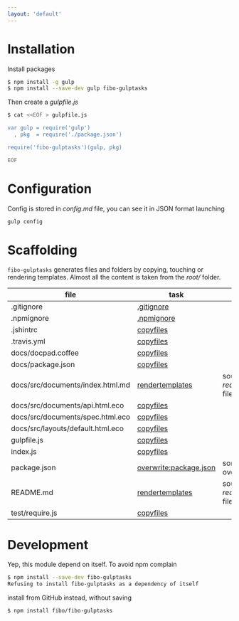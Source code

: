 ```yaml
---
layout: 'default'
---
```


# Installation

Install packages

```bash
$ npm install -g gulp
$ npm install --save-dev gulp fibo-gulptasks
```

Then create a *gulpfile.js*

```bash
$ cat <<EOF > gulpfile.js

var gulp = require('gulp')
  , pkg  = require('./package.json')

require('fibo-gulptasks')(gulp, pkg)

EOF
```

# Configuration

Config is stored in *config.md* file, you can see it in JSON format launching

```bash
gulp config
```

# Scaffolding

`fibo-gulptasks` generates files and folders by copying, touching or rendering templates.
Almost all the content is taken from the *root/* folder.

| file                               | task                                                                                                      | note                            |
|------------------------------------|-----------------------------------------------------------------------------------------------------------|---------------------------------|
|.gitignore                          |[.gitignore](https://github.com/fibo/fibo-gulptasks/blob/master/config.md#gitignore)                       | |
|.npmignore                          |[.npmignore](https://github.com/fibo/fibo-gulptasks/blob/master/config.md#npmignore)                       | |
|.jshintrc                           |[copyfiles](https://github.com/fibo/fibo-gulptasks/blob/master/config.md#copyfiles)                        | |
|.travis.yml                         |[copyfiles](https://github.com/fibo/fibo-gulptasks/blob/master/config.md#copyfiles)                        | |
|docs/docpad.coffee                  |[copyfiles](https://github.com/fibo/fibo-gulptasks/blob/master/config.md#copyfiles)                        | |
|docs/package.json                   |[copyfiles](https://github.com/fibo/fibo-gulptasks/blob/master/config.md#copyfiles)                        | |
|docs/src/documents/index.html.md    |[rendertemplates](https://github.com/fibo/fibo-gulptasks/blob/master/config.md#rendertemplates)            |source is *readmeContent.md* file|
|docs/src/documents/api.html.eco     |[copyfiles](https://github.com/fibo/fibo-gulptasks/blob/master/config.md#copyfiles)                        | |
|docs/src/documents/spec.html.eco    |[copyfiles](https://github.com/fibo/fibo-gulptasks/blob/master/config.md#copyfiles)                        | |
|docs/src/layouts/default.html.eco   |[copyfiles](https://github.com/fibo/fibo-gulptasks/blob/master/config.md#copyfiles)                        | |
|gulpfile.js                         |[copyfiles](https://github.com/fibo/fibo-gulptasks/blob/master/config.md#copyfiles)                        | |
|index.js                            |[copyfiles](https://github.com/fibo/fibo-gulptasks/blob/master/config.md#copyfiles)                        | |
|package.json                        |[overwrite:package.json](https://github.com/fibo/fibo-gulptasks/blob/master/config.md#overwritepackagejson)|some attributes are overwritten  |
|README.md                           |[rendertemplates](https://github.com/fibo/fibo-gulptasks/blob/master/config.md#rendertemplates)            |source is *readmeContent.md* file|
|test/require.js                     |[copyfiles](https://github.com/fibo/fibo-gulptasks/blob/master/config.md#copyfiles)                        | |

# Development

Yep, this module depend on itself. To avoid npm complain

```bash
$ npm install --save-dev fibo-gulptasks
Refusing to install fibo-gulptasks as a dependency of itself
```

install from GitHub instead, without saving

```bash
$ npm install fibo/fibo-gulptasks
```



